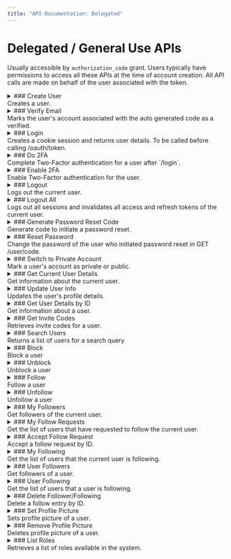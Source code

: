 ```yaml
---
title: "API-Documentation: Delegated"
---
```


# Delegated / General Use APIs

Usually accessible by `authorization_code` grant. Users typically have permissions to access all these APIs at the time of account creation. All API calls are made on behalf of the user associated with the token.

<details>
<summary>
### Create User
<br/>
Creates a user.
</summary>

#### Authentication

No Authentication

#### Scope

NA

#### Special Instructions

After account creation, a code is sent to the user's email which should be exchanged again in POST /user/verify-email to activate the account. APIs are accessible only after account activation. If `user.account-creation.require-email-verification` is false, accounts are automatically marked as email verified while being created.

#### URL

**POST /user/create**

#### Request Body

| Parameter        | Type   | Description                                                                 | Required / Optional |
| ---------------- | ------ | --------------------------------------------------------------------------- | ------------------- |
| username         | string | Username for the user. Contains text, numbers and \_ and at least 8 letters | Required            |
| firstName        | string | First name of the user.                                                     | Required            |
| lastName         | string | Last name of the user.                                                      | Required            |
| email            | string | Email address of the user.                                                  | Required            |
| password         | string | Password for the user.                                                      | Required            |
| phoneCountryCode | string | Valid country code.                                                         | Optional            |
| phone            | string | Phone number of the user.                                                   | Optional            |

#### Request Sample (JSON)

```json
{
  "username": "john_doe",
  "firstName": "John",
  "lastName": "Doe",
  "phoneCountryCode": "+00",
  "phone": "0000000000",
  "email": "user@example.com",
  "password": "$uper&ecurePassw0rd"
}
```

#### Response Parameters

| Parameter | Type    | Description |
| --------- | ------- | ----------- |
| ok        | integer | 0 or 1      |

#### Response Sample

```json
{
  "ok": 1
}
```

</details>

<details>
<summary>
### Verify Email
<br/>
Marks the user's account associated with the auto generated code as a verified.
</summary>

#### Authentication

No Authentication

#### Scope

NA

#### URL

**POST /user/verify-email**

#### Request Body

| Parameter | Type   | Description            | Required / Optional |
| --------- | ------ | ---------------------- | ------------------- |
| code      | string | Code received in email | Required            |

#### Request Sample (JSON)

```json
[
  {
    "code": "xxx-yyy-zzz-111-222-333"
  }
]
```

#### Response Parameters

| Parameter | Type    |
| --------- | ------- |
| ok        | boolean |

#### Response Sample

```json
{
  "ok": 1
}
```

</details>

<details>
<summary>
### Login
<br/>
Creates a cookie session and returns user details. To be called before calling /oauth/token.
</summary>

#### Authentication

No Authentication

#### Scope

NA

#### URL

**POST /user/login**

#### Request Body

| Parameter | Type   | Description                                                                 | Required / Optional |
| --------- | ------ | --------------------------------------------------------------------------- | ------------------- |
| username  | string | Username for the user. Contains text, numbers and \_ and at least 8 letters | Required            |
| email     | string | Email address of the user.                                                  | Required            |
| password  | string | Password for the user.                                                      | Required            |
| userAgent | string | User Agent of the browser.                                                  | Required            |

#### Request Sample (JSON)

```json
{
  "username": "john_doe",
  "email": "user@example.com",
  "password": "$uper&ecurePassw0rd",
  "userAgent": "Mozilla/5.0 (iPhone; CPU iPhone OS 17_1_1 like Mac OS X) AppleWebKit/605.1.15 (KHTML, like Gecko) Version/17.1 Mobile/15E148 Safari/604.1"
}
```

#### Response Data Parameters

| Parameter   | Type   | Description                                     |
| ----------- | ------ | ----------------------------------------------- |
| userInfo    | object | The user details                                |
| 2faEnabled  | object | Specifies if 2FA is enabled for the user        |
| sessionHash | object | Unqiue ID for the session to be sent in /do-2fa |

#### Response Sample - Without 2FA

```json
{
  "ok": 1,
  "data": {
    "2faEnabled": false,
    "user": {
      "_id": "507f1f77bcf86cd799439011",
      "firstName": "John",
      "middleName": null,
      "lastName": "Doe",
      "gender": "male",
      "username": "john_doe",
      "role": "user",
      "bio": "Grab a straw, because you suck.",
      "designation": "Software Engineer",
      "profilePictureUrl": "https://profile.picture/url",
      "pronouns": "he/him",
      "verified": true,
      "varifiedDate": "2023-09-12T15:50:58.690Z",
      "customLink": "https://custom.link",
      "followingCount": 0,
      "followerCount": 0,
      "isPrivate": true,
      "isSubscribed": true,
      "subscriptionTier": "string",
      "subscriptionExpiry": "2023-09-12T15:50:58.691Z",
      "isBanned": true,
      "isRestricted": true,
      "email": "john_doe@example.com",
      "phone": "string",
      "customData": {}
    }
  }
}
```

#### Response Sample - With 2FA

```json
{
  "ok": 1,
  "data": {
    "2faEnabled": true,
    "sessionHash": "0f4e1ea6-9f2f-4239-96ec-64cbfc7e4815",
    "user": {
      "_id": "507f1f77bcf86cd799439011",
      "username": "john_doe",
      "email": "john_doe@example.com"
    }
  }
}
```

</details>

<details>
<summary>
### Do 2FA
<br/>
Complete Two-Factor authentication for a user after `/login`.
</summary>

#### Authentication

No Authentication

#### URL

**POST /user/do-2fa**

#### Request Body

| Parameter   | Type   | Description                                      | Required / Optional |
| ----------- | ------ | ------------------------------------------------ | ------------------- |
| target      | string | ID of the user for whom 2FA has to be completed. | Required            |
| code        | string | 2FA code.                                        | Required            |
| sessionHash | string | Unique code for the login from /login API.       | Required            |

#### Request Sample (JSON)

```json
[
  {
    "target": "507f1f77bcf86cd799439011",
    "code": 22625
  }
]
```

#### Response Parameters

| Parameter | Type    |
| --------- | ------- |
| ok        | boolean |

#### Response Sample

```json
{
  "ok": 1,
  "data": {
    "user": {
      "_id": "507f1f77bcf86cd799439011",
      "firstName": "John",
      "middleName": null,
      "lastName": "Doe",
      "gender": "male",
      "username": "john_doe",
      "role": "user",
      "bio": "Grab a straw, because you suck.",
      "designation": "Software Engineer",
      "profilePictureUrl": "https://profile.picture/url",
      "pronouns": "he/him",
      "verified": true,
      "varifiedDate": "2023-09-12T15:50:58.690Z",
      "customLink": "https://custom.link",
      "followingCount": 0,
      "followerCount": 0,
      "isPrivate": true,
      "isSubscribed": true,
      "subscriptionTier": "string",
      "subscriptionExpiry": "2023-09-12T15:50:58.691Z",
      "isBanned": true,
      "isRestricted": true,
      "email": "john_doe@example.com",
      "phone": "string",
      "customData": {}
    }
  }
}
```

</details>

<details>
<summary>
### Enable 2FA
<br/>
Enable Two-Factor authentication for the user.
</summary>

#### Authentication

Requires delegated authentication

#### Scope

`delegated:profile:2fa:write`

#### URL

**POST /user/2fa**

#### Request Body

| Parameter | Type    | Description | Required / Optional |
| --------- | ------- | ----------- | ------------------- |
| state     | boolean | 2FA status. | Required            |

#### Request Sample (JSON)

```json
[
  {
    "state": true
  }
]
```

#### Response Parameters

| Parameter | Type    |
| --------- | ------- |
| ok        | boolean |

#### Response Sample

```json
{
  "ok": 1
}
```

</details>

<details>
<summary>
### Logout
<br/>
Logs out the current user.
</summary>

#### Authentication

Requires a delegated authentication

#### Scope

NA

#### URL

**GET /user/logout**

#### Response Parameters

| Parameter | Type    | Description |
| --------- | ------- | ----------- |
| ok        | integer | 0 or 1      |

#### Response Sample

```json
{
  "ok": 1
}
```

</details>
<details>
<summary>
### Logout All
<br/>
Logs out all sessions and invalidates all access and refresh tokens of the current user.
</summary>

#### Authentication

Requires a delegated authentication

#### Scope

NA

#### URL

**GET /user/logout-all**

#### Response Parameters

| Parameter | Type    | Description |
| --------- | ------- | ----------- |
| ok        | integer | 0 or 1      |

#### Response Sample

```json
{
  "ok": 1
}
```

</details>

<details>
<summary>
### Generate Password Reset Code
<br/>
Generate code to initiate a password reset.
</summary>

#### Authentication

No Authentication

#### Scope

NA

#### Special Instructions

A code is sent to the email sent in the request which should be exchanged to reset password.

#### URL

**GET /user/code**

#### Query Parameters

| Parameter | Type   | Description       | Required / Optional |
| --------- | ------ | ----------------- | ------------------- |
| email     | string | Email of the user | Required            |

#### Response Parameters

| Parameter | Type    |
| --------- | ------- |
| ok        | boolean |

#### Response Sample

```json
{
  "ok": 1
}
```

</details>

<details>
<summary>
### Reset Password
<br/>
Change the password of the user who initiated password reset in GET /user/code.
</summary>

#### Authentication

Requires code from email

#### Scope

NA

#### URL

**POST /user/reset-password**

#### Request Body

| Parameter | Type   | Description            | Required / Optional |
| --------- | ------ | ---------------------- | ------------------- |
| code      | string | Code received in email | Required            |
| password  | string | New password           | Required            |

#### Request Sample (JSON)

```json
[
  {
    "code": "xxx-yyy-zzz-111-222-333",
    "password": "new_Passw0rd"
  }
]
```

#### Response Parameters

| Parameter | Type    |
| --------- | ------- |
| ok        | boolean |

#### Response Sample

```json
{
  "ok": 1
}
```

</details>

<details>
<summary>
### Switch to Private Account
<br/>
Mark a user's account as private or public.
</summary>

#### Authentication

Requires delegated authentication

#### Scope

`delegated:profile:write`

#### URL

**POST /user/private**

#### Request Body

| Parameter | Type    | Description     | Required / Optional |
| --------- | ------- | --------------- | ------------------- |
| state     | boolean | Private status. | Required            |

#### Request Sample (JSON)

```json
[
  {
    "state": true
  }
]
```

#### Response Parameters

| Parameter | Type    |
| --------- | ------- |
| ok        | boolean |

#### Response Sample

```json
{
  "ok": 1
}
```

</details>

<details>
<summary>
### Get Current User Details
<br/>
Get information about the current user.
</summary>

#### Authentication

Requires delegated authentication.

#### Scope

`delegated:profile:read`

#### URL

**GET /user/me**

#### Response Data Parameters

| Parameter | Type   | Description              |
| --------- | ------ | ------------------------ |
| user      | object | User information object. |

#### Response Sample

```json
{
  "ok": 1,
  "data": {
    "user": [
      {
        "_id": "507f1f77bcf86cd799439011",
        "firstName": "John",
        "middleName": null,
        "lastName": "Doe",
        "gender": "male",
        "username": "john_doe",
        "role": "user",
        "bio": "Grab a straw, because you suck.",
        "designation": "Software Engineer",
        "profilePictureUrl": "https://image.com/url",
        "pronouns": "he/him",
        "verified": true,
        "verifiedDate": "2023-09-09T13:45:52.505Z",
        "customLink": "https://custom.link",
        "followingCount": 250,
        "followerCount": 1058,
        "isPrivate": true,
        "isSubscribed": true,
        "subscriptionTier": "basic",
        "subscriptionExpiry": "2023-09-09T13:45:52.505Z",
        "isBanned": false,
        "isRestricted": false,
        "email": "john.doe@example.com",
        "phone": "0000000000",
        "customData": {}
      }
    ]
  }
}
```

</details>

<details>
<summary>
### Update User Info
<br/>
Updates the user's profile details.
</summary>

#### Authentication

Requires delegated authentication.

#### Scope

`admin:profile:write`

#### Before You Start

Adjust the editable fields for the system using option `user.profile.editable-fields`.

#### URL

**PATCH /user/me**

#### Request Body

| Parameter        | Type   | Description                                                                 | Required / Optional |
| ---------------- | ------ | --------------------------------------------------------------------------- | ------------------- |
| target           | string | `_id` of the user.                                                          | Optional            |
| username         | string | Username for the user. Contains text, numbers and \_ and at least 8 letters | Optional            |
| firstName        | string | First name of the user.                                                     | Optional            |
| lastName         | string | Last name of the user.                                                      | Optional            |
| email            | string | Email address of the user.                                                  | Optional            |
| password         | string | Password for the user.                                                      | Optional            |
| role             | string | Role of the user.                                                           | Optional            |
| phoneCountryCode | string | Valid country code.                                                         | Optional            |
| phone            | string | Phone number of the user.                                                   | Optional            |

#### Request Sample (JSON)

```json
{
  "username": "john_doe",
  "firstName": "John",
  "lastName": "Doe",
  "role": "user",
  "phoneCountryCode": "+00",
  "phone": "0000000000",
  "email": "user@example.com",
  "password": "$uper&ecurePassw0rd"
}
```

#### Response Parameters

| Parameter | Type    | Description |
| --------- | ------- | ----------- |
| ok        | integer | 0 or 1      |

#### Response Sample

```json
{
  "ok": 1
}
```

</details>

<details>
<summary>
### Get User Details by ID
<br/>
Get information about a user.
</summary>

#### Authentication

Requires delegated authentication.

#### Scope

`delegated:profile:read`

#### URL

**GET /user/:userId**

#### Response Data Parameters

| Parameter | Type   | Description              |
| --------- | ------ | ------------------------ |
| user      | object | User information object. |

#### Response Sample

```json
{
  "ok": 1,
  "data": {
    "user": [
      {
        "_id": "507f1f77bcf86cd799439011",
        "firstName": "John",
        "middleName": null,
        "lastName": "Doe",
        "gender": "male",
        "username": "john_doe",
        "role": "user",
        "bio": "Grab a straw, because you suck.",
        "designation": "Software Engineer",
        "profilePictureUrl": "https://image.com/url",
        "pronouns": "he/him",
        "verified": true,
        "verifiedDate": "2023-09-09T13:45:52.505Z",
        "customLink": "https://custom.link",
        "followingCount": 250,
        "followerCount": 1058,
        "isPrivate": true,
        "isSubscribed": true,
        "subscriptionTier": "basic",
        "subscriptionExpiry": "2023-09-09T13:45:52.505Z",
        "isBanned": false,
        "isRestricted": false,
        "email": "john.doe@example.com",
        "phone": "0000000000",
        "customData": {}
      }
    ]
  }
}
```

</details>

<details>
<summary>
### Get Invite Codes
<br/>
Retrieves invite codes for a user.
</summary>

#### Authentication

Requires a delegated authentication

#### Scope

`delegated:social:invite-code:read`

#### URL

**GET /user/invite-codes**

#### Before You Start

Read more about the Invite-Only system [here](/features/Invite-Only-Mode).

#### Response Data Parameters

| Parameter   | Type  | Description                                                                                          |
| ----------- | ----- | ---------------------------------------------------------------------------------------------------- |
| inviteCodes | array | Array of invite codes. Absence of `targetId` parameter in objects means the invite code is not used. |

#### Response Sample

```json
{
  "ok": 1,
  "data": {
    "inviteCodes": [
      {
        "code": "GU-2526-1687389089010",
        "createdAt": "2023-06-21T16:31:29.012Z",
        "updatedAt": "2023-09-06T15:07:42.794Z",
        "targetId": "64f895bec011931326757de6"
      },
      {
        "code": "IE-2949-1687895089010",
        "createdAt": "2023-06-21T16:31:29.012Z",
        "updatedAt": "2023-06-21T16:31:29.012Z"
      },
      {
        "code": "RN-9486-1687365089009",
        "createdAt": "2023-06-21T16:31:29.012Z",
        "updatedAt": "2023-06-22T16:48:48.622Z"
      },
      {
        "code": "AX-4751-1687286989010",
        "createdAt": "2023-06-21T16:31:29.012Z",
        "updatedAt": "2023-06-21T16:31:29.012Z"
      },
      {
        "code": "PJ-5631-1689673089010",
        "createdAt": "2023-06-21T16:31:29.012Z",
        "updatedAt": "2023-06-21T16:31:29.012Z"
      }
    ]
  }
}
```

</details>

<details>
<summary>
### Search Users
<br/>
Returns a list of users for a search query
</summary>

#### Authentication

Requires delegated authentication.

#### Scope

`delegated:profile:search`

#### URL

**POST /user/search**

#### Request Body

| Parameter | Type   | Description   | Required / Optional |
| --------- | ------ | ------------- | ------------------- |
| query     | string | Search query. | Required            |

#### Request Sample (JSON)

```json
{
  "query": "rick"
}
```

#### Response Data Parameters

| Parameter | Type  | Description     |
| --------- | ----- | --------------- |
| results   | array | Array of users. |

#### Response Sample

```json
{
  "ok": 1,
  "data": {
    "results": [
      {
        "_id": "507f191e810c19729de860ea",
        "approved": true,
        "source": {
          "_id": "507f1f77bcf86cd799439011",
          "firstName": "Rick",
          "middleName": null,
          "lastName": "Asthley",
          "gender": "male",
          "username": "rick_asthley",
          "role": "user",
          "bio": "Grab a straw, because you suck.",
          "designation": "Software Engineer",
          "profilePictureUrl": "https://image.com/url",
          "pronouns": "he/him",
          "verified": true,
          "verifiedDate": "2023-09-09T13:45:52.505Z",
          "customLink": "https://custom.link",
          "followingCount": 250,
          "followerCount": 1058,
          "isPrivate": true,
          "isSubscribed": true,
          "subscriptionTier": "basic",
          "subscriptionExpiry": "2023-09-09T13:45:52.505Z",
          "isBanned": false,
          "isRestricted": false,
          "email": "rick_asthley@example.com",
          "phone": "0000000000",
          "customData": {}
        }
      }
    ]
  }
}
```

</details>

<details>
<summary>
### Block
<br/>
Block a user
</summary>

#### Authentication

Requires delegated authentication

#### Scope

`delegated:social:block:write`

#### URL

**POST /user/block**

#### Request Body

| Parameter | Type   | Description                   | Required / Optional |
| --------- | ------ | ----------------------------- | ------------------- |
| target    | string | ID of the user to be blocked. | Required            |

#### Request Sample (JSON)

```json
{
  "target": "507f1f77bcf86cd799439011"
}
```

#### Response Parameters

| Parameter | Type    |
| --------- | ------- |
| ok        | boolean |

#### Response Sample

```json
{
  "ok": 1
}
```

</details>

<details>
<summary>
### Unblock
<br/>
Unblock a user
</summary>

#### Authentication

Requires delegated authentication

#### Scope

`delegated:social:block:write`

#### URL

**POST /user/unblock**

#### Request Body

| Parameter | Type   | Description                   | Required / Optional |
| --------- | ------ | ----------------------------- | ------------------- |
| target    | string | ID of the user to be blocked. | Required            |

#### Request Sample (JSON)

```json
{
  "target": "507f1f77bcf86cd799439011"
}
```

#### Response Parameters

| Parameter | Type    |
| --------- | ------- |
| ok        | boolean |

#### Response Sample

```json
{
  "ok": 1
}
```

</details>

<details>
<summary>
### Follow
<br/>
Follow a user
</summary>

#### Authentication

Requires delegated authentication

#### Scope

`delegated:social:follow:write`

#### URL

**POST /user/follow**

#### Request Body

| Parameter | Type   | Description                    | Required / Optional |
| --------- | ------ | ------------------------------ | ------------------- |
| target    | string | ID of the user to be followed. | Required            |

#### Request Sample (JSON)

```json
{
  "target": "507f1f77bcf86cd799439011"
}
```

#### Response Parameters

| Parameter | Type    |
| --------- | ------- |
| ok        | boolean |

#### Response Sample

```json
{
  "ok": 1
}
```

</details>

<details>
<summary>
### Unfollow
<br/>
Unfollow a user
</summary>

#### Authentication

Requires delegated authentication

#### Scope

`delegated:social:follow:write`

#### URL

**POST /user/unfollow**

#### Request Body

| Parameter | Type   | Description                      | Required / Optional |
| --------- | ------ | -------------------------------- | ------------------- |
| target    | string | ID of the user to be unfollowed. | Required            |

#### Request Sample (JSON)

```json
{
  "target": "507f1f77bcf86cd799439011"
}
```

#### Response Parameters

| Parameter | Type    |
| --------- | ------- |
| ok        | boolean |

#### Response Sample

```json
{
  "ok": 1
}
```

</details>

<details>
<summary>
### My Followers
<br/>
Get followers of the current user.
</summary>

#### Authentication

Requires delegated authentication.

#### Scope

`delegated:social:follow:read`

#### URL

**GET /user/followers**

#### Query Parameters

| Parameter | Type    | Description                                      | Required / Optional |
| --------- | ------- | ------------------------------------------------ | ------------------- |
| limit     | integer | Records per page.                                | Optional            |
| offset    | integer | `_id` field of last record in the previous page. | Optional            |

#### Response Data Parameters

| Parameter | Type  | Description                |
| --------- | ----- | -------------------------- |
| records   | array | Array of follower records. |

#### Response Sample

```json
{
  "ok": 1,
  "data": {
    "records": [
      {
        "_id": "507f191e810c19729de860ea",
        "approved": true,
        "source": {
          "_id": "507f1f77bcf86cd799439011",
          "firstName": "Rick",
          "middleName": null,
          "lastName": "Asthley",
          "gender": "male",
          "username": "rick_asthley",
          "role": "user",
          "bio": "Grab a straw, because you suck.",
          "designation": "Software Engineer",
          "profilePictureUrl": "https://image.com/url",
          "pronouns": "he/him",
          "verified": true,
          "verifiedDate": "2023-09-09T13:45:52.505Z",
          "customLink": "https://custom.link",
          "followingCount": 250,
          "followerCount": 1058,
          "isPrivate": true,
          "isSubscribed": true,
          "subscriptionTier": "basic",
          "subscriptionExpiry": "2023-09-09T13:45:52.505Z",
          "isBanned": false,
          "isRestricted": false,
          "email": "rick_asthley@example.com",
          "phone": "0000000000",
          "customData": {}
        }
      }
    ]
  }
}
```

</details>

<details>
<summary>
### My Follow Requests
<br/>
Get the list of users that have requested to follow the current user.
</summary>

#### Authentication

Requires delegated authentication.

#### Scope

`delegated:social:follow:read`

#### URL

**GET /user/follow-requests**

#### Response Data Parameters

| Parameter | Type  | Description                      |
| --------- | ----- | -------------------------------- |
| records   | array | Array of follow request records. |

#### Response Sample

```json
{
  "ok": 1,
  "data": {
    "records": [
      {
        "_id": "507f191e810c19729de860ea",
        "approved": true,
        "source": {
          "_id": "507f1f77bcf86cd799439011",
          "firstName": "Rick",
          "middleName": null,
          "lastName": "Asthley",
          "gender": "male",
          "username": "rick_asthley",
          "role": "user",
          "bio": "Grab a straw, because you suck.",
          "designation": "Software Engineer",
          "profilePictureUrl": "https://image.com/url",
          "pronouns": "he/him",
          "verified": true,
          "verifiedDate": "2023-09-09T13:45:52.505Z",
          "customLink": "https://custom.link",
          "followingCount": 250,
          "followerCount": 1058,
          "isPrivate": true,
          "isSubscribed": true,
          "subscriptionTier": "basic",
          "subscriptionExpiry": "2023-09-09T13:45:52.505Z",
          "isBanned": false,
          "isRestricted": false,
          "email": "rick_asthley@example.com",
          "phone": "0000000000",
          "customData": {}
        }
      }
    ]
  }
}
```

</details>

<details>
<summary>
### Accept Follow Request
<br/>
Accept a follow request by ID.
</summary>

#### Authentication

Requires delegated authentication

#### Scope

`delegated:social:follow:write`

#### URL

**PATCH /user/follow-request**

#### Request Body

| Parameter | Type   | Description             | Required / Optional |
| --------- | ------ | ----------------------- | ------------------- |
| request   | string | ID of the follow entry. | Required            |

#### Request Sample (JSON)

```json
{
  "request": "507f1f77bcf86cd799439011"
}
```

#### Response Parameters

| Parameter | Type    |
| --------- | ------- |
| ok        | boolean |

#### Response Sample

```json
{
  "ok": 1
}
```

</details>

<details>
<summary>
### My Following
<br/>
Get the list of users that the current user is following.
</summary>

#### Authentication

Requires delegated authentication.

#### Scope

`delegated:social:follow:read`

#### URL

**GET /user/following**

#### Query Parameters

| Parameter | Type    | Description                                      | Required / Optional |
| --------- | ------- | ------------------------------------------------ | ------------------- |
| limit     | integer | Records per page.                                | Optional            |
| offset    | integer | `_id` field of last record in the previous page. | Optional            |

#### Response Data Parameters

| Parameter | Type  | Description     |
| --------- | ----- | --------------- |
| records   | array | Array of users. |

#### Response Sample

```json
{
  "ok": 1,
  "data": {
    "records": [
      {
        "_id": "507f191e810c19729de860ea",
        "approved": true,
        "target": {
          "_id": "507f1f77bcf86cd799439011",
          "firstName": "Rick",
          "middleName": null,
          "lastName": "Asthley",
          "gender": "male",
          "username": "rick_asthley",
          "role": "user",
          "bio": "Grab a straw, because you suck.",
          "designation": "Software Engineer",
          "profilePictureUrl": "https://image.com/url",
          "pronouns": "he/him",
          "verified": true,
          "verifiedDate": "2023-09-09T13:45:52.505Z",
          "customLink": "https://custom.link",
          "followingCount": 250,
          "followerCount": 1058,
          "isPrivate": true,
          "isSubscribed": true,
          "subscriptionTier": "basic",
          "subscriptionExpiry": "2023-09-09T13:45:52.505Z",
          "isBanned": false,
          "isRestricted": false,
          "email": "rick_asthley@example.com",
          "phone": "0000000000",
          "customData": {}
        }
      }
    ]
  }
}
```

</details>

<details>
<summary>
### User Followers
<br/>
Get followers of a user.
</summary>

#### Authentication

Requires delegated authentication.

#### Scope

`delegated:social:follow:read`

#### URL

**GET /user/:userId/followers**

#### Query Parameters

| Parameter | Type    | Description                                      | Required / Optional |
| --------- | ------- | ------------------------------------------------ | ------------------- |
| limit     | integer | Records per page.                                | Optional            |
| offset    | integer | `_id` field of last record in the previous page. | Optional            |

#### Response Data Parameters

| Parameter | Type  | Description                |
| --------- | ----- | -------------------------- |
| records   | array | Array of follower records. |

#### Response Sample

```json
{
  "ok": 1,
  "data": {
    "records": [
      {
        "_id": "507f191e810c19729de860ea",
        "approved": true,
        "source": {
          "_id": "507f1f77bcf86cd799439011",
          "firstName": "Rick",
          "middleName": null,
          "lastName": "Asthley",
          "gender": "male",
          "username": "rick_asthley",
          "role": "user",
          "bio": "Grab a straw, because you suck.",
          "designation": "Software Engineer",
          "profilePictureUrl": "https://image.com/url",
          "pronouns": "he/him",
          "verified": true,
          "verifiedDate": "2023-09-09T13:45:52.505Z",
          "customLink": "https://custom.link",
          "followingCount": 250,
          "followerCount": 1058,
          "isPrivate": true,
          "isSubscribed": true,
          "subscriptionTier": "basic",
          "subscriptionExpiry": "2023-09-09T13:45:52.505Z",
          "isBanned": false,
          "isRestricted": false,
          "email": "rick_asthley@example.com",
          "phone": "0000000000",
          "customData": {}
        }
      }
    ]
  }
}
```

</details>

<details>
<summary>
### User Following
<br/>
Get the list of users that a user is following.
</summary>

#### Authentication

Requires delegated authentication.

#### Scope

`delegated:social:follow:read`

#### URL

**GET /user/:userId/following**

#### Query Parameters

| Parameter | Type    | Description                                      | Required / Optional |
| --------- | ------- | ------------------------------------------------ | ------------------- |
| limit     | integer | Records per page.                                | Optional            |
| offset    | integer | `_id` field of last record in the previous page. | Optional            |

#### Response Data Parameters

| Parameter | Type  | Description     |
| --------- | ----- | --------------- |
| records   | array | Array of users. |

#### Response Sample

```json
{
  "ok": 1,
  "data": {
    "records": [
      {
        "_id": "507f191e810c19729de860ea",
        "approved": true,
        "target": {
          "_id": "507f1f77bcf86cd799439011",
          "firstName": "Rick",
          "middleName": null,
          "lastName": "Asthley",
          "gender": "male",
          "username": "rick_asthley",
          "role": "user",
          "bio": "Grab a straw, because you suck.",
          "designation": "Software Engineer",
          "profilePictureUrl": "https://image.com/url",
          "pronouns": "he/him",
          "verified": true,
          "verifiedDate": "2023-09-09T13:45:52.505Z",
          "customLink": "https://custom.link",
          "followingCount": 250,
          "followerCount": 1058,
          "isPrivate": true,
          "isSubscribed": true,
          "subscriptionTier": "basic",
          "subscriptionExpiry": "2023-09-09T13:45:52.505Z",
          "isBanned": false,
          "isRestricted": false,
          "email": "rick_asthley@example.com",
          "phone": "0000000000",
          "customData": {}
        }
      }
    ]
  }
}
```

</details>

<details>
<summary>
### Delete Follower/Following
<br/>
Delete a follow entry by ID.
</summary>

#### Authentication

Requires delegated authentication

#### Scope

`delegated:social:follow:write`

#### URL

**DELETE /user/follow-entry**

#### Request Body

| Parameter | Type   | Description             | Required / Optional |
| --------- | ------ | ----------------------- | ------------------- |
| entry     | string | ID of the follow entry. | Required            |

#### Request Sample (JSON)

```json
{
  "entry": "507f1f77bcf86cd799439011"
}
```

#### Response Parameters

| Parameter | Type    |
| --------- | ------- |
| ok        | boolean |

#### Response Sample

```json
{
  "ok": 1
}
```

</details>

<details>
<summary>
### Set Profile Picture
<br/>
Sets profile picture of a user.
</summary>

#### Authentication

Requires delegated authentication

#### Scope

`delegated:profile:write`

#### Before You Start

Read more about Profile Pictures [here](/features/Profile-Pictures).

#### URL

**PATCH /user/profile-picture**

#### Request Body

| Parameter      | Type | Description | Required / Optional |
| -------------- | ---- | ----------- | ------------------- |
| profilePicture | file | A PNG file. | Required            |

#### Request Sample (JSON)

```json
{
  "profile-picture": /<binary>/
}
```

#### Response Data Parameters

| Parameter | Type   |
| --------- | ------ |
| signedUrl | string |

#### Response Sample

```json
{
  "ok": 1,
  "data": {
    "signedUrl": "https://profile-picture.url"
  }
}
```

</details>

<details>
<summary>
### Remove Profile Picture
<br/>
Deletes profile picture of a user.
</summary>

#### Authentication

Requires delegated authentication

#### Scope

`delegated:profile:write`

#### URL

**DELETE /user/profile-picture**

#### Request Body

NA

#### Response Parameters

| Parameter | Type    |
| --------- | ------- |
| ok        | boolean |

#### Response Sample

```json
{
  "ok": 1
}
```

</details>

<details>
<summary>
### List Roles
<br/>
Retrieves a list of roles available in the system.
</summary>

#### Authentication

Requires delegated authentication.

#### Scope

`delegated:roles:read`

#### URL

**GET /roles/list**

#### Response Parameters

| Parameter | Type  | Description            |
| --------- | ----- | ---------------------- |
| roles     | array | Array of role objects. |

#### Response Sample

```json
{
  "roles": [
    {
      "id": "role1",
      "displayName": "Role 1",
      "ranking": 1,
      "description": "This is a description"
      "system": true
    },
    {
      "id": "role2",
      "displayName": "Role 2",
      "ranking": 2,
      "description": "This is another description"
      "system": true
    }
  ]
}
```

#### Error Responses

| Error Code    | Description                        |
| ------------- | ---------------------------------- |
| InternalError | An internal server error occurred. |

#### Error Response Sample

**InternalError**

```json
{
  "error": "Internal server error"
}
```

</details>